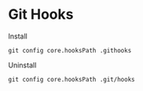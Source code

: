 # Git Hooks

Install

```
git config core.hooksPath .githooks
```

Uninstall

```
git config core.hooksPath .git/hooks
```
